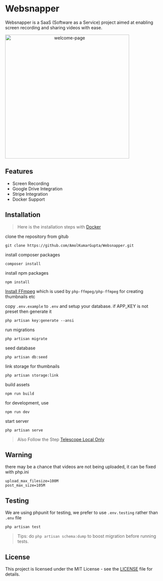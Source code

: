 # Websnapper
Websnapper is a SaaS (Software as a Service) project aimed at enabling screen recording and sharing videos with ease.


<div align="center" style="display:flex; gap: 1rem;">
    <img src="https://github.com/AmolKumarGupta/Websnapper/assets/88397611/37efe3f7-4f67-4797-a7c3-c0206a6d7f16" alt="welcome-page" width="400" >
</div>


## Features
- Screen Recording
- Google Drive Integration
- Stripe Integration
- Docker Support

## Installation

> Here is the installation steps with [Docker](./docs/installation-docker.md)

clone the repository from gitub
```
git clone https://github.com/AmolKumarGupta/Websnapper.git
```

install composer packages 

```
composer install
```

install npm packages 

```
npm install
```

[Install FFmpeg](https://ffmpeg.org/download.html) which is used by `php-ffmpeg/php-ffmpeg` for creating thumbnails etc

copy `.env.example` to `.env` and setup your database.
if APP_KEY is not preset then generate it
```
php artisan key:generate --ansi
```

run migrations
```
php artisan migrate
```

seed database
```
php artisan db:seed
```

link storage for thumbnails
```
php artisan storage:link
```

build assets

```
npm run build
```

for development, use 

```
npm run dev
```

start server
```
php artisan serve
```

> Also Follow the Step [Telescope Local Only](https://laravel.com/docs/10.x/telescope#local-only-installation)


## Warning
there may be a chance that videos are not being uploaded, it can be fixed with php.ini
```
upload_max_filesize=100M
post_max_size=105M
```

## Testing
We are using phpunit for testing, we prefer to use `.env.testing` rather than `.env` file
```
php artisan test
```

> Tips: do ```php artisan schema:dump``` to boost migration before running tests.



## License
This project is licensed under the MIT License - see the [LICENSE](LICENSE.md ) file for details.


